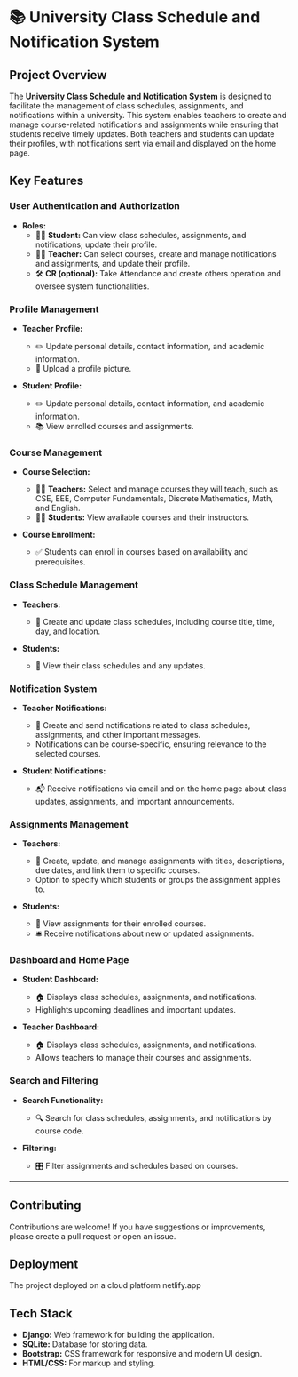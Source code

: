 # 📚 University Class Schedule and Notification System

## Project Overview

The **University Class Schedule and Notification System** is designed to facilitate the management of class schedules, assignments, and notifications within a university. This system enables teachers to create and manage course-related notifications and assignments while ensuring that students receive timely updates. Both teachers and students can update their profiles, with notifications sent via email and displayed on the home page.

## Key Features

### User Authentication and Authorization
- **Roles:**
  - 👩‍🎓 **Student:** Can view class schedules, assignments, and notifications; update their profile.
  - 👨‍🏫 **Teacher:** Can select courses, create and manage notifications and assignments, and update their profile.
  - 🛠️ **CR (optional):** Take Attendance and create others operation and oversee system functionalities.

### Profile Management
- **Teacher Profile:**
  - ✏️ Update personal details, contact information, and academic information.
  - 📸 Upload a profile picture.
  
- **Student Profile:**
  - ✏️ Update personal details, contact information, and academic information.
  - 📚 View enrolled courses and assignments.

### Course Management
- **Course Selection:**
  - 👨‍🏫 **Teachers:** Select and manage courses they will teach, such as CSE, EEE, Computer Fundamentals, Discrete Mathematics, Math, and English.
  - 👩‍🎓 **Students:** View available courses and their instructors.
  
- **Course Enrollment:**
  - ✅ Students can enroll in courses based on availability and prerequisites.

### Class Schedule Management
- **Teachers:**
  - 📅 Create and update class schedules, including course title, time, day, and location.
  
- **Students:**
  - 📅 View their class schedules and any updates.

### Notification System
- **Teacher Notifications:**
  - 📢 Create and send notifications related to class schedules, assignments, and other important messages.
  - Notifications can be course-specific, ensuring relevance to the selected courses.
  
- **Student Notifications:**
  - 📬 Receive notifications via email and on the home page about class updates, assignments, and important announcements.

### Assignments Management
- **Teachers:**
  - 📑 Create, update, and manage assignments with titles, descriptions, due dates, and link them to specific courses.
  - Option to specify which students or groups the assignment applies to.
  
- **Students:**
  - 📑 View assignments for their enrolled courses.
  - 🛎️ Receive notifications about new or updated assignments.

### Dashboard and Home Page
- **Student Dashboard:**
  - 🏠 Displays class schedules, assignments, and notifications.
  - Highlights upcoming deadlines and important updates.
  
- **Teacher Dashboard:**
  - 🏠 Displays class schedules, assignments, and notifications.
  - Allows teachers to manage their courses and assignments.

### Search and Filtering
- **Search Functionality:**
  - 🔍 Search for class schedules, assignments, and notifications by course code.
  
- **Filtering:**
  - 🎛️ Filter assignments and schedules based on courses.

---

## Contributing

Contributions are welcome! If you have suggestions or improvements, please create a pull request or open an issue.

## Deployment

The project  deployed on a cloud platform netlify.app

## Tech Stack
- **Django:** Web framework for building the application.
- **SQLite:** Database for storing data.
- **Bootstrap:** CSS framework for responsive and modern UI design.
- **HTML/CSS:** For markup and styling.
